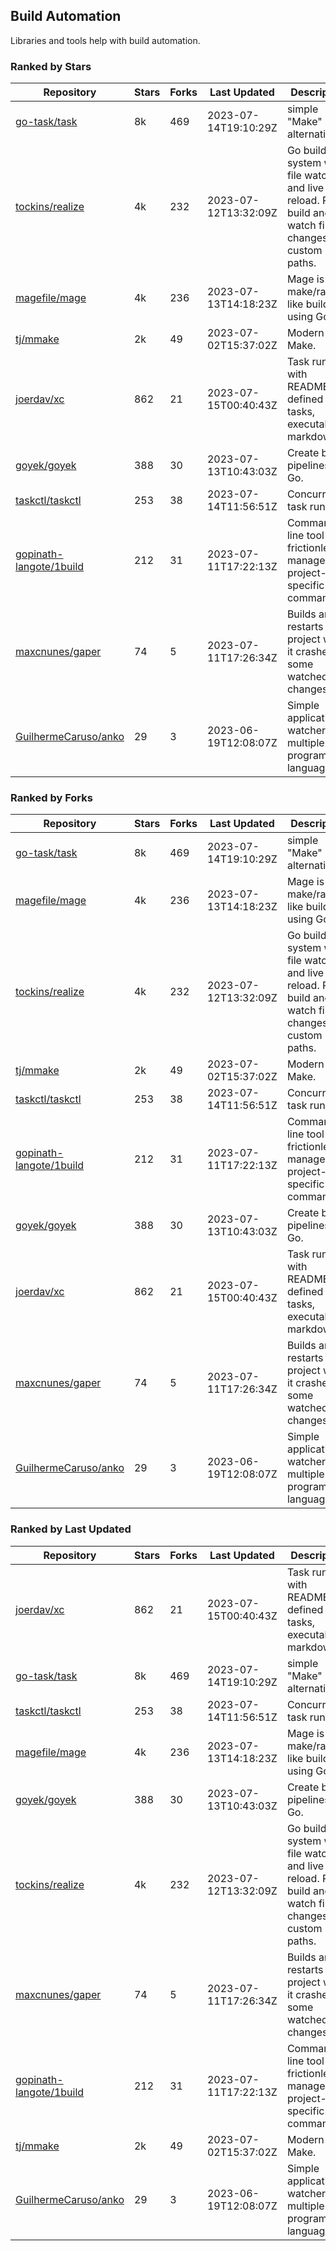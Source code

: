 ## Build Automation

Libraries and tools help with build automation.

### Ranked by Stars

| Repository | Stars | Forks | Last Updated | Description | 
|------------|-------|-------|--------------|-------------|
| [go-task/task](https://github.com/go-task/task) | 8k | 469 | 2023-07-14T19:10:29Z |  simple "Make" alternative. |
| [tockins/realize](https://github.com/tockins/realize) | 4k | 232 | 2023-07-12T13:32:09Z |  Go build a system with file watchers and live to reload. Run, build and watch file changes with custom paths. |
| [magefile/mage](https://github.com/magefile/mage) | 4k | 236 | 2023-07-13T14:18:23Z |  Mage is a make/rake-like build tool using Go. |
| [tj/mmake](https://github.com/tj/mmake) | 2k | 49 | 2023-07-02T15:37:02Z |  Modern Make. |
| [joerdav/xc](https://github.com/joerdav/xc) | 862 | 21 | 2023-07-15T00:40:43Z |  Task runner with README.md defined tasks, executable markdown. |
| [goyek/goyek](https://github.com/goyek/goyek) | 388 | 30 | 2023-07-13T10:43:03Z |  Create build pipelines in Go. |
| [taskctl/taskctl](https://github.com/taskctl/taskctl) | 253 | 38 | 2023-07-14T11:56:51Z |  Concurrent task runner. |
| [gopinath-langote/1build](https://github.com/gopinath-langote/1build) | 212 | 31 | 2023-07-11T17:22:13Z |  Command line tool to frictionlessly manage project-specific commands. |
| [maxcnunes/gaper](https://github.com/maxcnunes/gaper) | 74 | 5 | 2023-07-11T17:26:34Z |  Builds and restarts a Go project when it crashes or some watched file changes. |
| [GuilhermeCaruso/anko](https://github.com/GuilhermeCaruso/anko) | 29 | 3 | 2023-06-19T12:08:07Z |  Simple application watcher for multiple programming languages. |

### Ranked by Forks

| Repository | Stars | Forks | Last Updated | Description | 
|------------|-------|-------|--------------|-------------|
| [go-task/task](https://github.com/go-task/task) | 8k | 469 | 2023-07-14T19:10:29Z |  simple "Make" alternative. |
| [magefile/mage](https://github.com/magefile/mage) | 4k | 236 | 2023-07-13T14:18:23Z |  Mage is a make/rake-like build tool using Go. |
| [tockins/realize](https://github.com/tockins/realize) | 4k | 232 | 2023-07-12T13:32:09Z |  Go build a system with file watchers and live to reload. Run, build and watch file changes with custom paths. |
| [tj/mmake](https://github.com/tj/mmake) | 2k | 49 | 2023-07-02T15:37:02Z |  Modern Make. |
| [taskctl/taskctl](https://github.com/taskctl/taskctl) | 253 | 38 | 2023-07-14T11:56:51Z |  Concurrent task runner. |
| [gopinath-langote/1build](https://github.com/gopinath-langote/1build) | 212 | 31 | 2023-07-11T17:22:13Z |  Command line tool to frictionlessly manage project-specific commands. |
| [goyek/goyek](https://github.com/goyek/goyek) | 388 | 30 | 2023-07-13T10:43:03Z |  Create build pipelines in Go. |
| [joerdav/xc](https://github.com/joerdav/xc) | 862 | 21 | 2023-07-15T00:40:43Z |  Task runner with README.md defined tasks, executable markdown. |
| [maxcnunes/gaper](https://github.com/maxcnunes/gaper) | 74 | 5 | 2023-07-11T17:26:34Z |  Builds and restarts a Go project when it crashes or some watched file changes. |
| [GuilhermeCaruso/anko](https://github.com/GuilhermeCaruso/anko) | 29 | 3 | 2023-06-19T12:08:07Z |  Simple application watcher for multiple programming languages. |

### Ranked by Last Updated

| Repository | Stars | Forks | Last Updated | Description | 
|------------|-------|-------|--------------|-------------|
| [joerdav/xc](https://github.com/joerdav/xc) | 862 | 21 | 2023-07-15T00:40:43Z |  Task runner with README.md defined tasks, executable markdown. |
| [go-task/task](https://github.com/go-task/task) | 8k | 469 | 2023-07-14T19:10:29Z |  simple "Make" alternative. |
| [taskctl/taskctl](https://github.com/taskctl/taskctl) | 253 | 38 | 2023-07-14T11:56:51Z |  Concurrent task runner. |
| [magefile/mage](https://github.com/magefile/mage) | 4k | 236 | 2023-07-13T14:18:23Z |  Mage is a make/rake-like build tool using Go. |
| [goyek/goyek](https://github.com/goyek/goyek) | 388 | 30 | 2023-07-13T10:43:03Z |  Create build pipelines in Go. |
| [tockins/realize](https://github.com/tockins/realize) | 4k | 232 | 2023-07-12T13:32:09Z |  Go build a system with file watchers and live to reload. Run, build and watch file changes with custom paths. |
| [maxcnunes/gaper](https://github.com/maxcnunes/gaper) | 74 | 5 | 2023-07-11T17:26:34Z |  Builds and restarts a Go project when it crashes or some watched file changes. |
| [gopinath-langote/1build](https://github.com/gopinath-langote/1build) | 212 | 31 | 2023-07-11T17:22:13Z |  Command line tool to frictionlessly manage project-specific commands. |
| [tj/mmake](https://github.com/tj/mmake) | 2k | 49 | 2023-07-02T15:37:02Z |  Modern Make. |
| [GuilhermeCaruso/anko](https://github.com/GuilhermeCaruso/anko) | 29 | 3 | 2023-06-19T12:08:07Z |  Simple application watcher for multiple programming languages. |

